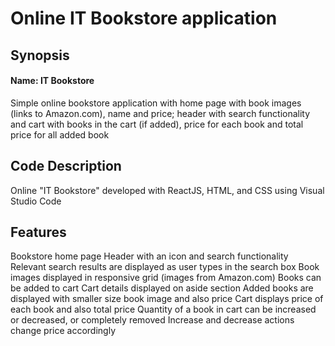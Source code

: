# Online IT Bookstore application

## Synopsis
#### Name: IT Bookstore
Simple online bookstore application with home page with book images (links to Amazon.com), name and price; header with search functionality and cart with books in the cart (if added), price for each book and total price for all added book

## Code Description
Online "IT Bookstore" developed with ReactJS, HTML, and CSS using Visual Studio Code

## Features
Bookstore home page
Header with an icon and search functionality
Relevant search results are displayed as user types in the search box 
Book images displayed in responsive grid (images from Amazon.com)
Books can be added to cart
Cart details displayed on aside section
Added books are displayed with smaller size book image and also price
Cart displays price of each book and also total price
Quantity of a book in cart can be increased or decreased, or completely removed
Increase and decrease actions change price accordingly

